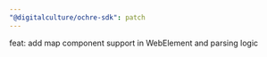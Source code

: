 ```yaml
---
"@digitalculture/ochre-sdk": patch
---
```


feat: add map component support in WebElement and parsing logic
